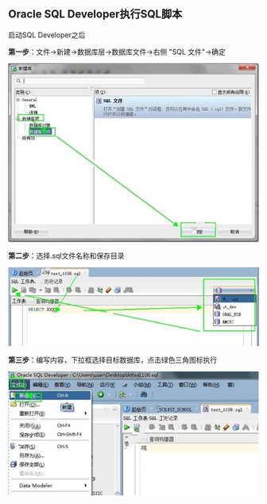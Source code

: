 ## Oracle SQL Developer执行SQL脚本

启动SQL Developer之后

**第一步**：文件->新建->数据库层->数据库文件->右侧 "SQL 文件"->确定

![](/assets/db004_01.jpg)

**第二步**：选择.sql文件名称和保存目录

![](/assets/db004_02.jpg)

**第三步**：编写内容，下拉框选择目标数据库，点击绿色三角图标执行

![](/assets/db004_03.jpg)


